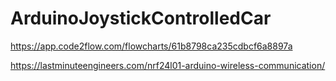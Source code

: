 # ArduinoJoystickControlledCar


https://app.code2flow.com/flowcharts/61b8798ca235cdbcf6a8897a

https://lastminuteengineers.com/nrf24l01-arduino-wireless-communication/
